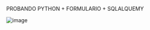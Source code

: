 PROBANDO PYTHON + FORMULARIO + SQLALQUEMY


![image](https://github.com/user-attachments/assets/7a623959-3167-4438-9be0-a4b4eaaf659a)
